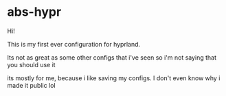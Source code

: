 # abs-hypr
Hi! 

This is my first ever configuration for hyprland.

Its not as great as some other configs that i've seen so i'm not saying that you should use it

its mostly for me, because i like saving my configs. I don't even know why i made it public lol
